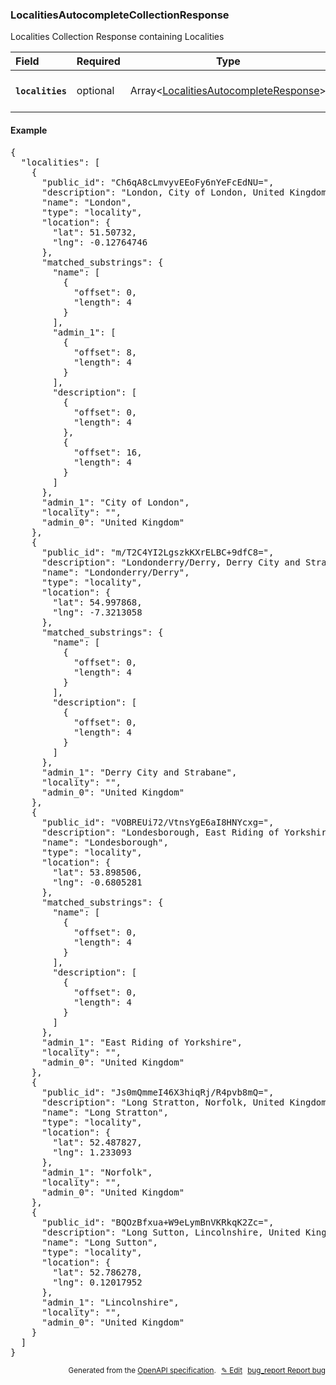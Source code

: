 <!--- This is a generated file, do not edit! -->
<!--- [START woosmap_http_schema_localitiesautocompletecollectionresponse] -->
<h3 class="schema-object" id="LocalitiesAutocompleteCollectionResponse">LocalitiesAutocompleteCollectionResponse</h3>

Localities Collection Response containing Localities

| Field                                                                                                                                 | Required | Type                                                                                                            | Description                                                                                                                  |
| :------------------------------------------------------------------------------------------------------------------------------------ | -------- | --------------------------------------------------------------------------------------------------------------- | ---------------------------------------------------------------------------------------------------------------------------- |
| <h4 id="LocalitiesAutocompleteCollectionResponse-localities" class="add-link schema-object-property-key"><code>localities</code></h4> | optional | Array&lt;[LocalitiesAutocompleteResponse](#LocalitiesAutocompleteResponse "LocalitiesAutocompleteResponse")&gt; | See [LocalitiesAutocompleteResponse](#LocalitiesAutocompleteResponse "LocalitiesAutocompleteResponse") for more information. |

<h4 class="schema-object-example" id="LocalitiesAutocompleteCollectionResponse-example">Example</h4>

<pre class="notranslate lang-json prettyprint">{
  "localities": [
    {
      "public_id": "Ch6qA8cLmvyvEEoFy6nYeFcEdNU=",
      "description": "London, City of London, United Kingdom",
      "name": "London",
      "type": "locality",
      "location": {
        "lat": 51.50732,
        "lng": -0.12764746
      },
      "matched_substrings": {
        "name": [
          {
            "offset": 0,
            "length": 4
          }
        ],
        "admin_1": [
          {
            "offset": 8,
            "length": 4
          }
        ],
        "description": [
          {
            "offset": 0,
            "length": 4
          },
          {
            "offset": 16,
            "length": 4
          }
        ]
      },
      "admin_1": "City of London",
      "locality": "",
      "admin_0": "United Kingdom"
    },
    {
      "public_id": "m/T2C4YI2LgszkKXrELBC+9dfC8=",
      "description": "Londonderry/Derry, Derry City and Strabane, United Kingdom",
      "name": "Londonderry/Derry",
      "type": "locality",
      "location": {
        "lat": 54.997868,
        "lng": -7.3213058
      },
      "matched_substrings": {
        "name": [
          {
            "offset": 0,
            "length": 4
          }
        ],
        "description": [
          {
            "offset": 0,
            "length": 4
          }
        ]
      },
      "admin_1": "Derry City and Strabane",
      "locality": "",
      "admin_0": "United Kingdom"
    },
    {
      "public_id": "VOBREUi72/VtnsYgE6aI8HNYcxg=",
      "description": "Londesborough, East Riding of Yorkshire, United Kingdom",
      "name": "Londesborough",
      "type": "locality",
      "location": {
        "lat": 53.898506,
        "lng": -0.6805281
      },
      "matched_substrings": {
        "name": [
          {
            "offset": 0,
            "length": 4
          }
        ],
        "description": [
          {
            "offset": 0,
            "length": 4
          }
        ]
      },
      "admin_1": "East Riding of Yorkshire",
      "locality": "",
      "admin_0": "United Kingdom"
    },
    {
      "public_id": "Js0mQmmeI46X3hiqRj/R4pvb8mQ=",
      "description": "Long Stratton, Norfolk, United Kingdom",
      "name": "Long Stratton",
      "type": "locality",
      "location": {
        "lat": 52.487827,
        "lng": 1.233093
      },
      "admin_1": "Norfolk",
      "locality": "",
      "admin_0": "United Kingdom"
    },
    {
      "public_id": "BQOzBfxua+W9eLymBnVKRkqK2Zc=",
      "description": "Long Sutton, Lincolnshire, United Kingdom",
      "name": "Long Sutton",
      "type": "locality",
      "location": {
        "lat": 52.786278,
        "lng": 0.12017952
      },
      "admin_1": "Lincolnshire",
      "locality": "",
      "admin_0": "United Kingdom"
    }
  ]
}</pre>

<p style="text-align: right; font-size: smaller;">Generated from the <a data-label="openapi-github" href="https://github.com/woosmap/openapi-specification" title="Woosmap OpenAPI Specification" class="external">OpenAPI specification</a>.
<a data-label="openapi-github-woosmap-http-schema-localitiesautocompletecollectionresponse" data-action="edit" style="margin-left: 5px;" href="https://github.com/woosmap/openapi-specification/blob/main/specification/schemas/LocalitiesAutocompleteCollectionResponse.yml" title="Edit on GitHub">✎ Edit</a>
<a data-label="openapi-github-woosmap-http-schema-localitiesautocompletecollectionresponse" data-action="bug" style="margin-left: 5px;" href="https://github.com/woosmap/openapi-specification/issues/new?assignees=&labels=type%3A+bug%2C+triage+me&template=bug_report.md&title=[schemas] Bug - LocalitiesAutocompleteCollectionResponse" title="File bug for schemas on GitHub"><span class="material-icons">bug_report</span> Report bug</a>
</p>

<!--- [END woosmap_http_schema_localitiesautocompletecollectionresponse] -->
